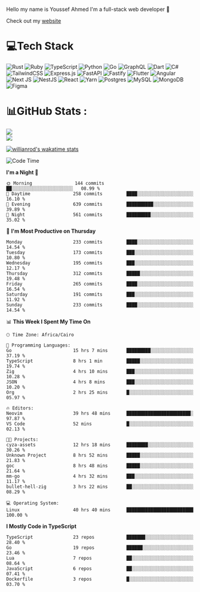 Hello my name is Youssef Ahmed I'm a full-stack web developer 👋

Check out my [website](https://youssefahmed.vercel.app)
 
# 💻Tech Stack

![Rust](https://img.shields.io/badge/rust-%23000000.svg?style=for-the-badge&logo=rust&logoColor=white) ![Ruby](https://img.shields.io/badge/ruby-%23CC342D.svg?style=for-the-badge&logo=ruby&logoColor=white) ![TypeScript](https://img.shields.io/badge/typescript-%23007ACC.svg?style=for-the-badge&logo=typescript&logoColor=white) ![Python](https://img.shields.io/badge/python-3670A0?style=for-the-badge&logo=python&logoColor=ffdd54) ![Go](https://img.shields.io/badge/go-%2300ADD8.svg?style=for-the-badge&logo=go&logoColor=white) ![GraphQL](https://img.shields.io/badge/-GraphQL-E10098?style=for-the-badge&logo=graphql&logoColor=white) ![Dart](https://img.shields.io/badge/dart-%230175C2.svg?style=for-the-badge&logo=dart&logoColor=white) ![C#](https://img.shields.io/badge/c%23-%23239120.svg?style=for-the-badge&logo=c-sharp&logoColor=white) ![TailwindCSS](https://img.shields.io/badge/tailwindcss-%2338B2AC.svg?style=for-the-badge&logo=tailwind-css&logoColor=white) ![Express.js](https://img.shields.io/badge/express.js-%23404d59.svg?style=for-the-badge&logo=express&logoColor=%2361DAFB) ![FastAPI](https://img.shields.io/badge/FastAPI-005571?style=for-the-badge&logo=fastapi) ![Fastify](https://img.shields.io/badge/fastify-%23000000.svg?style=for-the-badge&logo=fastify&logoColor=white) ![Flutter](https://img.shields.io/badge/Flutter-%2302569B.svg?style=for-the-badge&logo=Flutter&logoColor=white) ![Angular](https://img.shields.io/badge/angular-%23DD0031.svg?style=for-the-badge&logo=angular&logoColor=white) ![Next JS](https://img.shields.io/badge/Next-black?style=for-the-badge&logo=next.js&logoColor=white) ![NestJS](https://img.shields.io/badge/nestjs-%23E0234E.svg?style=for-the-badge&logo=nestjs&logoColor=white) ![React](https://img.shields.io/badge/react-%2320232a.svg?style=for-the-badge&logo=react&logoColor=%2361DAFB) ![Yarn](https://img.shields.io/badge/yarn-%232C8EBB.svg?style=for-the-badge&logo=yarn&logoColor=white) ![Postgres](https://img.shields.io/badge/postgres-%23316192.svg?style=for-the-badge&logo=postgresql&logoColor=white) ![MySQL](https://img.shields.io/badge/mysql-%2300f.svg?style=for-the-badge&logo=mysql&logoColor=white) ![MongoDB](https://img.shields.io/badge/MongoDB-%234ea94b.svg?style=for-the-badge&logo=mongodb&logoColor=white)     ![Figma](https://img.shields.io/badge/figma-%23F24E1E.svg?style=for-the-badge&logo=figma&logoColor=white)

# 📊GitHub Stats :

![](https://github-readme-stats.vercel.app/api?username=joetifa2003&theme=tokyonight&hide_border=false&include_all_commits=false&count_private=false)<br/>
![](https://github-readme-streak-stats.herokuapp.com/?user=joetifa2003&theme=tokyonight&hide_border=false)<br/>

[![willianrod's wakatime stats](https://github-readme-stats.vercel.app/api/wakatime?username=joetifa2003&layout=compact)](https://github.com/anuraghazra/github-readme-stats)
<!--START_SECTION:waka-->
![Code Time](http://img.shields.io/badge/Code%20Time-2%2C516%20hrs%2051%20mins-blue)

**I'm a Night 🦉** 

```text
🌞 Morning                144 commits         ██░░░░░░░░░░░░░░░░░░░░░░░   08.99 % 
🌆 Daytime                258 commits         ████░░░░░░░░░░░░░░░░░░░░░   16.10 % 
🌃 Evening                639 commits         ██████████░░░░░░░░░░░░░░░   39.89 % 
🌙 Night                  561 commits         █████████░░░░░░░░░░░░░░░░   35.02 % 
```
📅 **I'm Most Productive on Thursday** 

```text
Monday                   233 commits         ████░░░░░░░░░░░░░░░░░░░░░   14.54 % 
Tuesday                  173 commits         ███░░░░░░░░░░░░░░░░░░░░░░   10.80 % 
Wednesday                195 commits         ███░░░░░░░░░░░░░░░░░░░░░░   12.17 % 
Thursday                 312 commits         █████░░░░░░░░░░░░░░░░░░░░   19.48 % 
Friday                   265 commits         ████░░░░░░░░░░░░░░░░░░░░░   16.54 % 
Saturday                 191 commits         ███░░░░░░░░░░░░░░░░░░░░░░   11.92 % 
Sunday                   233 commits         ████░░░░░░░░░░░░░░░░░░░░░   14.54 % 
```


📊 **This Week I Spent My Time On** 

```text
🕑︎ Time Zone: Africa/Cairo

💬 Programming Languages: 
Go                       15 hrs 7 mins       █████████░░░░░░░░░░░░░░░░   37.19 % 
TypeScript               8 hrs 1 min         █████░░░░░░░░░░░░░░░░░░░░   19.74 % 
Zig                      4 hrs 10 mins       ███░░░░░░░░░░░░░░░░░░░░░░   10.28 % 
JSON                     4 hrs 8 mins        ███░░░░░░░░░░░░░░░░░░░░░░   10.20 % 
Org                      2 hrs 25 mins       █░░░░░░░░░░░░░░░░░░░░░░░░   05.97 % 

🔥 Editors: 
Neovim                   39 hrs 48 mins      ████████████████████████░   97.87 % 
VS Code                  52 mins             █░░░░░░░░░░░░░░░░░░░░░░░░   02.13 % 

🐱‍💻 Projects: 
cyza-assets              12 hrs 18 mins      ████████░░░░░░░░░░░░░░░░░   30.26 % 
Unknown Project          8 hrs 52 mins       █████░░░░░░░░░░░░░░░░░░░░   21.83 % 
goc                      8 hrs 48 mins       █████░░░░░░░░░░░░░░░░░░░░   21.64 % 
mm-go                    4 hrs 32 mins       ███░░░░░░░░░░░░░░░░░░░░░░   11.17 % 
bullet-hell-zig          3 hrs 22 mins       ██░░░░░░░░░░░░░░░░░░░░░░░   08.29 % 

💻 Operating System: 
Linux                    40 hrs 40 mins      █████████████████████████   100.00 % 
```

**I Mostly Code in TypeScript** 

```text
TypeScript               23 repos            ███████░░░░░░░░░░░░░░░░░░   28.40 % 
Go                       19 repos            ██████░░░░░░░░░░░░░░░░░░░   23.46 % 
Lua                      7 repos             ██░░░░░░░░░░░░░░░░░░░░░░░   08.64 % 
JavaScript               6 repos             ██░░░░░░░░░░░░░░░░░░░░░░░   07.41 % 
Dockerfile               3 repos             █░░░░░░░░░░░░░░░░░░░░░░░░   03.70 % 
```




<!--END_SECTION:waka-->
